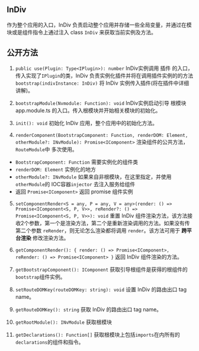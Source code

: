 ## InDiv

作为整个应用的入口，InDiv 负责启动整个应用并存储一些全局变量，并通过在模块或是组件指令上通过注入 class `InDiv` 来获取当前实例及方法。


## 公开方法

1. `public use(Plugin: Type<IPlugin>): number` InDiv实例调用 插件 的入口，传入实现了`IPlugin`的类，InDiv 负责实例化插件并将在调用插件实例的的方法 `bootstrap(indivInstance: InDiv)` 将 InDiv 实例传入插件(将在插件中详细讲解)。

2. `bootstrapModule(Nvmodule: Function): void` InDiv实例启动引导 根模块app.module.ts 的入口。传入根模块并开始相关模块的初始化。

3. `init(): void` 初始化 InDiv 应用，整个应用中的初始化方法。

4. `renderComponent(BootstrapComponent: Function, renderDOM: Element, otherModule?: INvModule): Promise<IComponent>` 渲染组件的公共方法，`RouteModule`中 多次使用。

  - `BootstrapComponent: Function` 需要实例化的组件类
  - `renderDOM: Element` 实例化的地方
  - `otherModule?: INvModule` 如果来自非根模块，在这里指定，并使用`otherModule`的 IOC容器`injector` 去注入服务给组件
  - 返回 `Promise<IComponent>` 返回 promise 组件实例

5. `setComponentRender<S = any, P = any, V = any>(render: () => Promise<IComponent<S, P, V>>, reRender?: () => Promise<IComponent<S, P, V>>): void` 重置 InDiv 组件渲染方法，该方法接收2个参数，第一个是渲染方法，第二个是重新渲染调用的方法。如果没有传第二个参数 `reRender`，则无论怎么渲染都将调用 `render`。该方法可用于 **跨平台渲染** 修改渲染方法。

6. `getComponentRender(): { render: () => Promise<IComponent>, reRender: () => Promise<IComponent> }` 返回 InDiv 组件渲染的方法。

7. `getBootstrapComponent(): IComponent` 获取引导根组件是获得的根组件的`bootstrap`组件实例。

8. `setRouteDOMKey(routeDOMKey: string): void` 设置 InDiv 的路由出口 tag name。

9. `getRouteDOMKey(): string` 获取 InDiv 的路由出口 tag name。

10. `getRootModule(): INvModule` 获取根模块

11. `getDeclarations(): Function[]` 获取根模块上包括`imports`在内所有的`declarations`的组件和指令。
